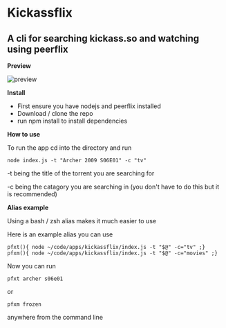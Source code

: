 Kickassflix
==============

A cli for searching kickass.so and watching using peerflix
--------------

**Preview**

![preview](https://i.imgur.com/3PdB39U.gif)

**Install**

*   First ensure you have nodejs and peerflix installed
*   Download / clone the repo
*   run npm install to install dependencies

**How to use**

To run the app cd into the directory and run

```
node index.js -t "Archer 2009 S06E01" -c "tv"
```
-t being the title of the torrent you are searching for

-c being the catagory you are searching in (you don't have to do this but it is recommended)

**Alias example**

Using a bash / zsh alias makes it much easier to use

Here is an example alias you can use

```
pfxt(){ node ~/code/apps/kickassflix/index.js -t "$@" -c="tv" ;}
pfxm(){ node ~/code/apps/kickassflix/index.js -t "$@" -c="movies" ;}
```

Now you can run

```
pfxt archer s06e01
```

or
```
pfxm frozen
```

anywhere from the command line
